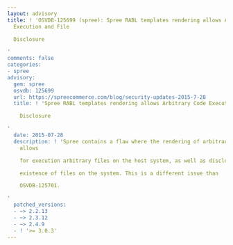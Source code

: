 ```yaml
---
layout: advisory
title: ! 'OSVDB-125699 (spree): Spree RABL templates rendering allows Arbitrary Code
  Execution and File

  Disclosure

'
comments: false
categories:
- spree
advisory:
  gem: spree
  osvdb: 125699
  url: https://spreecommerce.com/blog/security-updates-2015-7-28
  title: ! 'Spree RABL templates rendering allows Arbitrary Code Execution and File

    Disclosure

'
  date: 2015-07-28
  description: ! 'Spree contains a flaw where the rendering of arbitrary RABL templates
    allows

    for execution arbitrary files on the host system, as well as disclosing the

    existence of files on the system. This is a different issue than

    OSVDB-125701.

'
  patched_versions:
  - ~> 2.2.13
  - ~> 2.3.12
  - ~> 2.4.9
  - ! '>= 3.0.3'
---
```

